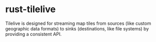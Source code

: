 # rust-tilelive

Tilelive is designed for streaming map tiles from sources (like custom geographic data formats) to sinks (destinations, like file systems) by providing a consistent API.
